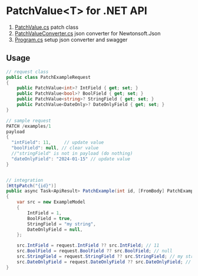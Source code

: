 # PatchValue\<T\> for .NET API

1. [PatchValue.cs](PatchValue.cs) patch class
2. [PatchValueConverter.cs](PatchValueConverter.cs) json converter for Newtonsoft.Json
3. [Program.cs](Program.cs) setup json converter and swagger

## Usage

```c#
// request class
public class PatchExampleRequest
{
    public PatchValue<int>? IntField { get; set; }
    public PatchValue<bool>? BoolField { get; set; }
    public PatchValue<string>? StringField { get; set; }
    public PatchValue<DateOnly>? DateOnlyField { get; set; }
}

// sample request
PATCH /examples/1
payload
{
  "intField": 11,     // update value
  "boolField": null, // clear value
  //"stringField" is not in payload (do nothing)
  "dateOnlyField": "2024-01-15" // update value
}


// integration
[HttpPatch("{id}")]
public async Task<ApiResult> PatchExample(int id, [FromBody] PatchExampleRequest request)
{
    var src = new ExampleModel
    {
        IntField = 1,
        BoolField = true,
        StringField = "my string",
        DateOnlyField = null,
    };

    src.IntField = request.IntField ?? src.IntField; // 11
    src.BoolField = request.BoolField ?? src.BoolField; // null
    src.StringField = request.StringField ?? src.StringField; // my string
    src.DateOnlyField = request.DateOnlyField ?? src.DateOnlyField; // 2024-01-15
}
```
